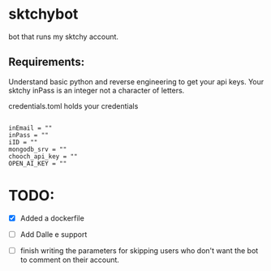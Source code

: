 # sktchybot
bot that runs my sktchy account.




## Requirements:
Understand basic python and reverse engineering to get your api keys.
Your sktchy inPass is an integer not a character of letters. 

credentials.toml holds your credentials

```

inEmail = ""
inPass = ""
iID = ""
mongodb_srv = ""
chooch_api_key = ""
OPEN_AI_KEY = ""

```







# TODO: 
- [x] Added a dockerfile 
- [ ] Add Dalle e support 
- [ ] finish writing the parameters for skipping users who don't want the bot to comment on their account.



